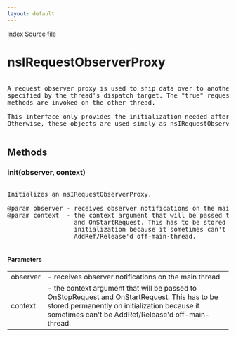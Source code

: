 ```yaml
---
layout: default
---
```

<div id='links'><a href="../index.html">Index</a>
<a href="http://dxr.mozilla.org/mozilla-central/source/netwerk/base/public/nsIRequestObserverProxy.idl">Source file</a>
</div>

# nsIRequestObserverProxy #
<pre>  
A request observer proxy is used to ship data over to another thread  
specified by the thread's dispatch target. The "true" request observer's  
methods are invoked on the other thread.  
  
This interface only provides the initialization needed after construction.  
Otherwise, these objects are used simply as nsIRequestObserver's.  
  
</pre>
## Methods ##

### init(observer, context) ###
<pre>  
Initializes an nsIRequestObserverProxy.  
  
@param observer - receives observer notifications on the main thread  
@param context  - the context argument that will be passed to OnStopRequest  
                  and OnStartRequest. This has to be stored permanently on  
                  initialization because it sometimes can't be  
                  AddRef/Release'd off-main-thread.  
  
</pre>
#### Parameters ####

<table>

<tr>
<td>observer</td>
<td>- receives observer notifications on the main thread  
</td>
</tr>

<tr>
<td>context</td>
<td>- the context argument that will be passed to OnStopRequest  
                  and OnStartRequest. This has to be stored permanently on  
                  initialization because it sometimes can't be  
                  AddRef/Release'd off-main-thread.  
</td>
</tr>

</table>

